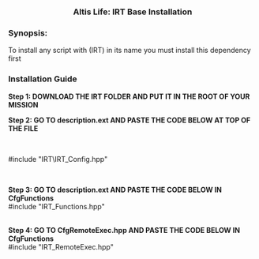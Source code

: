 <p>
<h3 align="center">Altis Life: IRT Base Installation</h3>
</p>
<h3> Synopsis:</h3>
To install any script with (IRT) in its name you must install this dependency first

<h3> Installation Guide</h3>

<b> Step 1: DOWNLOAD THE IRT FOLDER AND PUT IT IN THE ROOT OF YOUR MISSION </b>

<b> Step 2: GO TO description.ext AND PASTE THE CODE BELOW AT TOP OF THE FILE </b>

<br/> 

#include "IRT\IRT_Config.hpp"


<br/> 

<b> Step 3: GO TO description.ext AND PASTE THE CODE BELOW IN CfgFunctions </b>
<br/> 
#include "IRT_Functions.hpp"
<br/> 


<br/> 
<b> Step 4: GO TO CfgRemoteExec.hpp AND PASTE THE CODE BELOW IN CfgFunctions </b>
<br/> 
#include "IRT_RemoteExec.hpp"
<br/> 
